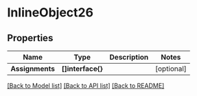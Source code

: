 # InlineObject26

## Properties

Name | Type | Description | Notes
------------ | ------------- | ------------- | -------------
**Assignments** | **[]interface{}** |  | [optional] 

[[Back to Model list]](../README.md#documentation-for-models) [[Back to API list]](../README.md#documentation-for-api-endpoints) [[Back to README]](../README.md)


